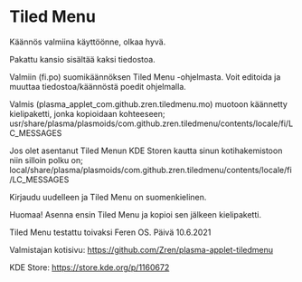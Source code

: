 # Tiled Menu

Käännös valmiina käyttöönne, olkaa hyvä.

Pakattu kansio sisältää kaksi tiedostoa.

Valmiin (fi.po) suomikäännöksen Tiled Menu -ohjelmasta. Voit editoida ja muuttaa tiedostoa/käännöstä poedit ohjelmalla. 

Valmis (plasma_applet_com.github.zren.tiledmenu.mo) muotoon käännetty kielipaketti, jonka kopioidaan kohteeseen;
usr/share/plasma/plasmoids/com.github.zren.tiledmenu/contents/locale/fi/LC_MESSAGES

Jos olet asentanut Tiled Menun KDE Storen kautta sinun kotihakemistoon niin silloin polku on;
local/share/plasma/plasmoids/com.github.zren.tiledmenu/contents/locale/fi/LC_MESSAGES

Kirjaudu uudelleen ja Tiled Menu on suomenkielinen.

Huomaa! Asenna ensin Tiled Menu ja kopioi sen jälkeen kielipaketti.

Tiled Menu testattu toivaksi Feren OS.
Päivä 10.6.2021

Valmistajan kotisivu:
https://github.com/Zren/plasma-applet-tiledmenu

KDE Store:
https://store.kde.org/p/1160672


